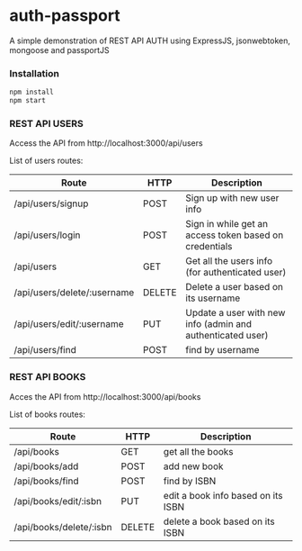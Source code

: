 # auth-passport
A simple demonstration of REST API AUTH using ExpressJS, jsonwebtoken, mongoose and passportJS

### Installation
```javascript
npm install
npm start
```

### REST API USERS
Access the API from http://localhost:3000/api/users

List of users routes:

Route | HTTP | Description
----- | ---- | -----------
/api/users/signup| POST | Sign up with new user info
/api/users/login| POST | Sign in while get an access token based on credentials
/api/users | GET | Get all the users info (for authenticated user)
/api/users/delete/:username | DELETE | Delete a user based on its username
/api/users/edit/:username | PUT | Update a user with new info (admin and authenticated user)
/api/users/find | POST | find by username


### REST API BOOKS
Acces the API from http://localhost:3000/api/books

List of books routes:

Route | HTTP | Description
----- | ---- | -----------
/api/books| GET | get all the books
/api/books/add| POST | add new book
/api/books/find | POST | find by ISBN
/api/books/edit/:isbn| PUT | edit a book info based on its ISBN
/api/books/delete/:isbn | DELETE | delete a book based on its ISBN
